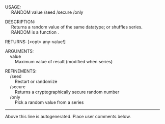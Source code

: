 USAGE:  
&nbsp;&nbsp;&nbsp;&nbsp;&nbsp;RANDOM&nbsp;value&nbsp;/seed&nbsp;/secure&nbsp;/only  
  
DESCRIPTION:  
&nbsp;&nbsp;&nbsp;&nbsp;&nbsp;Returns&nbsp;a&nbsp;random&nbsp;value&nbsp;of&nbsp;the&nbsp;same&nbsp;datatype;&nbsp;or&nbsp;shuffles&nbsp;series.  
&nbsp;&nbsp;&nbsp;&nbsp;&nbsp;RANDOM&nbsp;is&nbsp;a&nbsp;function&nbsp;.  
  
RETURNS:&nbsp;[&lt;opt&gt;&nbsp;any-value!]  
  
ARGUMENTS:  
&nbsp;&nbsp;&nbsp;&nbsp;value  
&nbsp;&nbsp;&nbsp;&nbsp;&nbsp;&nbsp;&nbsp;&nbsp;Maximum&nbsp;value&nbsp;of&nbsp;result&nbsp;(modified&nbsp;when&nbsp;series)  
  
REFINEMENTS:  
&nbsp;&nbsp;&nbsp;&nbsp;/seed  
&nbsp;&nbsp;&nbsp;&nbsp;&nbsp;&nbsp;&nbsp;&nbsp;Restart&nbsp;or&nbsp;randomize  
&nbsp;&nbsp;&nbsp;&nbsp;/secure  
&nbsp;&nbsp;&nbsp;&nbsp;&nbsp;&nbsp;&nbsp;&nbsp;Returns&nbsp;a&nbsp;cryptographically&nbsp;secure&nbsp;random&nbsp;number  
&nbsp;&nbsp;&nbsp;&nbsp;/only  
&nbsp;&nbsp;&nbsp;&nbsp;&nbsp;&nbsp;&nbsp;&nbsp;Pick&nbsp;a&nbsp;random&nbsp;value&nbsp;from&nbsp;a&nbsp;series  
___
Above this line is autogenerated. Place user comments below.